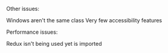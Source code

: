 Other issues:

Windows aren't the same class
Very few accessibility features

Performance issues:

Redux isn't being used yet is imported
